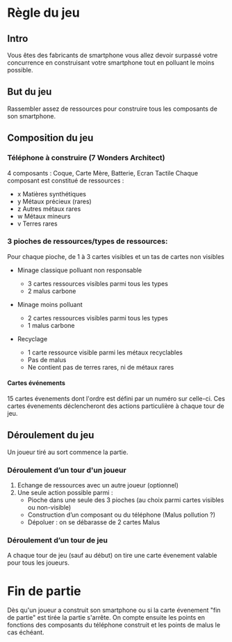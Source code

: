 # Règle du jeu

## Intro

Vous êtes des fabricants de smartphone vous allez devoir surpassé votre concurrence en construisant votre smartphone 
tout en polluant le moins possible.

## But du jeu

Rassembler assez de ressources pour construire tous les composants de son smartphone.

## Composition du jeu

### Téléphone à construire (7 Wonders Architect)

4 composants : Coque, Carte Mère, Batterie, Ecran Tactile
Chaque composant est constitué de ressources :
- x Matières synthétiques
- y Métaux précieux (rares)
- z Autres métaux rares
- w Métaux mineurs 
- v Terres rares 

### 3 pioches de ressources/types de ressources:

Pour chaque pioche, de 1 à 3 cartes visibles et un tas de cartes non visibles

- Minage classique polluant non responsable
    - 3 cartes ressources visibles parmi tous les types
    - 2 malus carbone

- Minage moins polluant
    - 2 cartes ressources visibles parmi tous les types
    - 1 malus carbone

- Recyclage
    - 1 carte ressource visible parmi les métaux recyclables
    - Pas de malus
    - Ne contient pas de terres rares, ni de métaux rares

#### Cartes événements

15 cartes évenements dont l'ordre est défini par un numéro sur celle-ci. Ces cartes évenements déclencheront des 
actions particulière à chaque tour de jeu.

## Déroulement du jeu

Un joueur tiré au sort commence la partie.

### Déroulement d’un tour d'un joueur

1. Echange de ressources avec un autre joueur (optionnel)
2. Une seule action possible parmi :
    - Pioche dans une seule des 3 pioches (au choix parmi cartes visibles ou non-visible)
    - Construction d’un composant ou du téléphone (Malus pollution ?)
    - Dépoluer : on se débarasse de 2 cartes Malus

### Déroulement d’un tour de jeu

A chaque tour de jeu (sauf au début) on tire une carte évenement valable pour tous les joueurs.

# Fin de partie

Dès qu'un joueur a construit son smartphone ou si la carte évenement "fin de partie" est tirée la partie s'arrête. 
On compte ensuite les points en fonctions des composants du téléphone construit et les points de malus le cas échéant.




